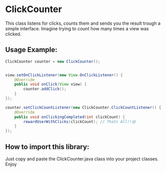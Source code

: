 # ClickCounter
This class listens for clicks, counts them and sends you the result trough a simple interface. Imagine trying to count how many times a view was clicked.

## Usage Example:

```Java
ClickCounter counter = new ClickCounter();


view.setOnClickListener(new View.OnClickListener() {
    @Override
    public void onClick(View view) {
        counter.addClick();
    }
});

counter.setClickCountListener(new ClickCounter.ClickCountListener() {
    @Override
    public void onClickingCompleted(int clickCount) {
        rewardUserWithClicks(clickCount); // Thats All!!😃
    }
});
```


## How to import this library:

Just copy and paste the ClickCounter.java class into your project classes. Enjoy
